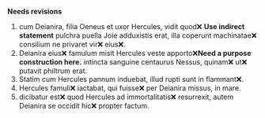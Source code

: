 **Needs revisions**

1. cum Deianira, filia Oeneus et uxor Hercules, vidit quod❌ **Use indirect statement** pulchra puella Joie adduxistis erat, illa coperunt machinatae❌ consilium ne privaret vir❌ eius❌. 
2. Deianira eius❌ famulum misit Hercules veste apporto❌**Need a purpose construction here.** intincta sanguine centaurus Nessus, quinam❌ ut❌ putavit philtrum erat. 
3. Statim cum Hercules pannum induebat, illud rupti sunt in flammant❌.
4. Hercules famuli❌ iactabat, qui fuisse❌ per Deianira missus, in mare.
5. dicibatur est❌ quod Hercules ad immortalitatis❌ resurrexit, autem Deianira se occidit hic❌ propter factum. 
